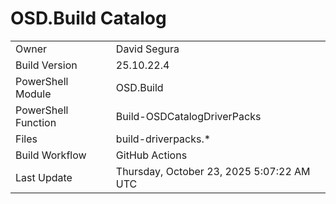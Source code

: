 ﻿# OSD.Build Catalog

| | |
|-|-|
| Owner | David Segura |
| Build Version | 25.10.22.4 |
| PowerShell Module | OSD.Build |
| PowerShell Function | Build-OSDCatalogDriverPacks |
| Files | build-driverpacks.* |
| Build Workflow | GitHub Actions |
| Last Update | Thursday, October 23, 2025 5:07:22 AM UTC |

